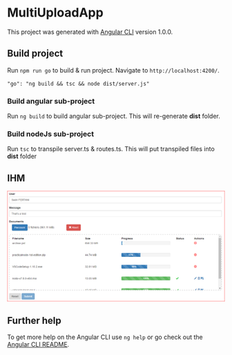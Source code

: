 # MultiUploadApp

This project was generated with [Angular CLI](https://github.com/angular/angular-cli) version 1.0.0.

## Build project

Run `npm run go` to build & run project. Navigate to `http://localhost:4200/`.
```
"go": "ng build && tsc && node dist/server.js"
```

### Build angular sub-project

Run `ng build` to build angular sub-project. This will re-generate **dist** folder.

### Build nodeJs sub-project

Run `tsc` to transpile server.ts & routes.ts. This will put transpiled files into **dist** folder

## IHM

![](./Capture.png)

## Further help

To get more help on the Angular CLI use `ng help` or go check out the [Angular CLI README](https://github.com/angular/angular-cli/blob/master/README.md).